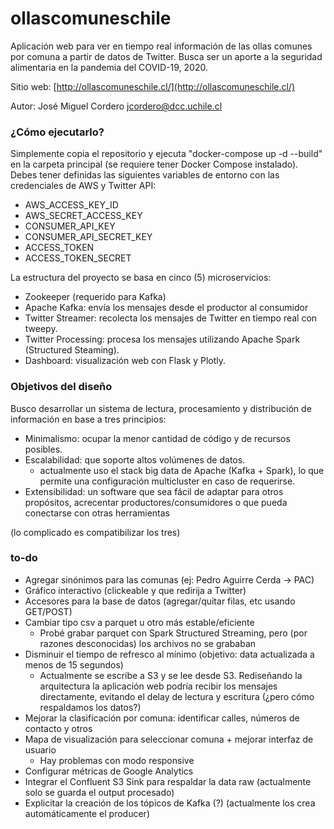 # ollascomuneschile

Aplicación web para ver en tiempo real información de las ollas comunes por comuna a partir de datos de Twitter. Busca ser un aporte a la seguridad alimentaria en la pandemia del COVID-19, 2020.

Sitio web: [http://ollascomuneschile.cl/](http://ollascomuneschile.cl/)

Autor: José Miguel Cordero [jcordero@dcc.uchile.cl](mailto:jcordero@dcc.uchile.cl)

### ¿Cómo ejecutarlo?

Simplemente copia el repositorio y ejecuta "docker-compose up -d --build" en la carpeta principal 
(se requiere tener Docker Compose instalado).
Debes tener definidas las siguientes variables de entorno con las credenciales de AWS y Twitter API:
* AWS_ACCESS_KEY_ID
* AWS_SECRET_ACCESS_KEY
* CONSUMER_API_KEY
* CONSUMER_API_SECRET_KEY
* ACCESS_TOKEN
* ACCESS_TOKEN_SECRET

La estructura del proyecto se basa en cinco (5) microservicios:
* Zookeeper (requerido para Kafka)
* Apache Kafka: envía los mensajes desde el productor al consumidor 
* Twitter Streamer: recolecta los mensajes de Twitter en tiempo real con tweepy.
* Twitter Processing: procesa los mensajes utilizando Apache Spark (Structured Steaming).
* Dashboard: visualización web con Flask y Plotly.

### Objetivos del diseño
Busco desarrollar un sistema de lectura, procesamiento y distribución de información en base a tres principios:

* Minimalismo: ocupar la menor cantidad de código y de recursos posibles.
* Escalabilidad: que soporte altos volúmenes de datos.
    * actualmente uso el stack big data de Apache (Kafka + Spark), lo que permite una configuración multicluster
    en caso de requerirse.
* Extensibilidad: un software que sea fácil de adaptar para otros propósitos, acrecentar productores/consumidores o
que pueda conectarse con otras herramientas

(lo complicado es compatibilizar los tres)
### to-do
* Agregar sinónimos para las comunas (ej: Pedro Aguirre Cerda -> PAC)
* Gráfico interactivo (clickeable y que redirija a Twitter)
* Accesores para la base de datos (agregar/quitar filas, etc usando GET/POST)
* Cambiar tipo csv a parquet u otro más estable/eficiente
    * Probé grabar parquet con Spark Structured Streaming, pero (por razones desconocidas) los archivos no se
    grababan
* Disminuir el tiempo de refresco al mínimo (objetivo: data actualizada a menos de 15 segundos)
    * Actualmente se escribe a S3 y se lee desde S3. Rediseñando la arquitectura la aplicación web podría recibir
    los mensajes directamente, evitando el delay de lectura y escritura (¿pero cómo respaldamos los datos?)
* Mejorar la clasificación por comuna: identificar calles, números de contacto y otros
* Mapa de visualización para seleccionar comuna + mejorar interfaz de usuario
    * Hay problemas con modo responsive
* Configurar métricas de Google Analytics
* Integrar el Confluent S3 Sink para respaldar la data raw (actualmente solo se guarda el output procesado)
* Explicitar la creación de los tópicos de Kafka (?) (actualmente los crea automáticamente el producer)
